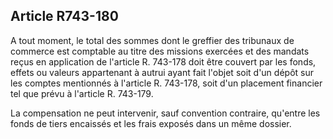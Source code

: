 Article R743-180
----
A tout moment, le total des sommes dont le greffier des tribunaux de commerce
est comptable au titre des missions exercées et des mandats reçus en application
de l'article R. 743-178 doit être couvert par les fonds, effets ou valeurs
appartenant à autrui ayant fait l'objet soit d'un dépôt sur les comptes
mentionnés à l'article R. 743-178, soit d'un placement financier tel que prévu à
l'article R. 743-179.

La compensation ne peut intervenir, sauf convention contraire, qu'entre les
fonds de tiers encaissés et les frais exposés dans un même dossier.
